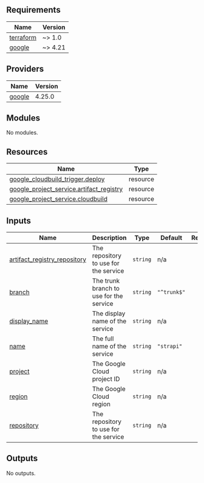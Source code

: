 <!-- BEGIN_TF_DOCS -->
## Requirements

| Name | Version |
|------|---------|
| <a name="requirement_terraform"></a> [terraform](#requirement\_terraform) | ~> 1.0 |
| <a name="requirement_google"></a> [google](#requirement\_google) | ~> 4.21 |

## Providers

| Name | Version |
|------|---------|
| <a name="provider_google"></a> [google](#provider\_google) | 4.25.0 |

## Modules

No modules.

## Resources

| Name | Type |
|------|------|
| [google_cloudbuild_trigger.deploy](https://registry.terraform.io/providers/hashicorp/google/latest/docs/resources/cloudbuild_trigger) | resource |
| [google_project_service.artifact_registry](https://registry.terraform.io/providers/hashicorp/google/latest/docs/resources/project_service) | resource |
| [google_project_service.cloudbuild](https://registry.terraform.io/providers/hashicorp/google/latest/docs/resources/project_service) | resource |

## Inputs

| Name | Description | Type | Default | Required |
|------|-------------|------|---------|:--------:|
| <a name="input_artifact_registry_repository"></a> [artifact\_registry\_repository](#input\_artifact\_registry\_repository) | The repository to use for the service | `string` | n/a | yes |
| <a name="input_branch"></a> [branch](#input\_branch) | The trunk branch to use for the service | `string` | `"^trunk$"` | no |
| <a name="input_display_name"></a> [display\_name](#input\_display\_name) | The display name of the service | `string` | n/a | yes |
| <a name="input_name"></a> [name](#input\_name) | The full name of the service | `string` | `"strapi"` | no |
| <a name="input_project"></a> [project](#input\_project) | The Google Cloud project ID | `string` | n/a | yes |
| <a name="input_region"></a> [region](#input\_region) | The Google Cloud region | `string` | n/a | yes |
| <a name="input_repository"></a> [repository](#input\_repository) | The repository to use for the service | `string` | n/a | yes |

## Outputs

No outputs.
<!-- END_TF_DOCS -->